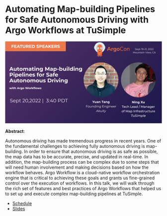 # Automating Map-building Pipelines for Safe Autonomous Driving with Argo Workflows at TuSimple

![Speaker Card](speaker-card.png)

**Abstract**:

Autonomous driving has made tremendous progress in recent years. One of the fundamental challenges to achieving fully autonomous driving is map-building. In order to ensure that autonomous driving is as safe as possible, the map data has to be accurate, precise, and updated in real-time. In addition, the map-building process can be complex due to some steps that will need human involvement and making decisions based on how the workflow behaves. Argo Workflow is a cloud-native workflow orchestration engine that is critical to achieving these goals and grants us fine-grained control over the execution of workflows. In this talk, we will walk through the rich set of features and best practices of Argo Workflows that helped us to set up and execute complex map-building pipelines at TuSimple. 

* [Schedule](https://sched.co/14lxN)
* [Slides](https://docs.google.com/presentation/d/13D0s2VO3C0pMBJXdeQor0w9njex9nfGZ/edit?usp=sharing&ouid=114396299228948489624&rtpof=true&sd=true)
